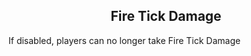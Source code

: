 <h2 style="text-align:center;"> Fire Tick Damage </h2>

If disabled, players can no longer take Fire Tick Damage

